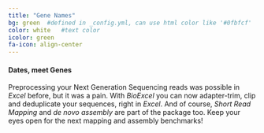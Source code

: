 ```yaml
---
title: "Gene Names"
bg: green  #defined in _config.yml, can use html color like '#0fbfcf'
color: white   #text color
icolor: green
fa-icon: align-center
---
```


#### Dates, meet Genes
Preprocessing your Next Generation Sequencing reads was possible in *Excel* before, but it was a pain. With *BioExcel* you can now adapter-trim, clip and deduplicate your sequences, right in *Excel*. And of course, *Short Read Mapping* and *de novo assembly* are part of the package too. Keep your eyes open for the next mapping and assembly benchmarks!
